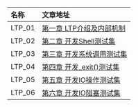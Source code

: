 | 名称 | 文章地址 |
|:---|:---|
|LTP_01|[第一章 LTP介绍及内部机制](https://www.jitwxs.cn/51dc9e04.html)|
|LTP_02|[第二章 开发Shell测试集](https://www.jitwxs.cn/a89075d9.html)|
|LTP_03|[第三章 开发系统调用测试集](https://www.jitwxs.cn/ebd92a20.html)|
|LTP_04|[第四章 开发_exit()测试集](https://www.jitwxs.cn/a375e1a1.html)|
|LTP_05|[第五章 开发IO操作测试集](https://www.jitwxs.cn/df12238b.html)|
|LTP_06|[第六章 开发IO阻塞测试集](https://www.jitwxs.cn/8a00d23c.html)|